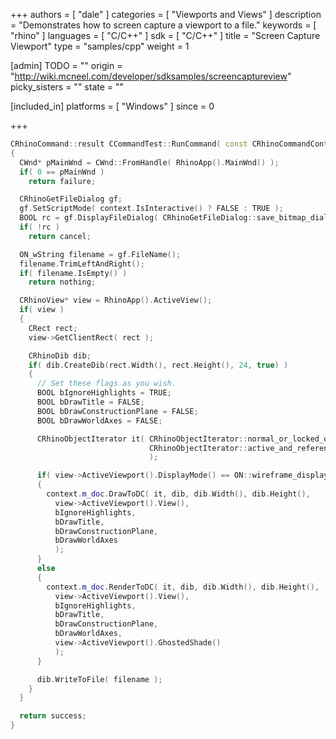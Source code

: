 +++
authors = [ "dale" ]
categories = [ "Viewports and Views" ]
description = "Demonstrates how to screen capture a viewport to a file."
keywords = [ "rhino" ]
languages = [ "C/C++" ]
sdk = [ "C/C++" ]
title = "Screen Capture Viewport"
type = "samples/cpp"
weight = 1

[admin]
TODO = ""
origin = "http://wiki.mcneel.com/developer/sdksamples/screencaptureview"
picky_sisters = ""
state = ""

[included_in]
platforms = [ "Windows" ]
since = 0

+++

```cpp
CRhinoCommand::result CCommandTest::RunCommand( const CRhinoCommandContext& context )
{
  CWnd* pMainWnd = CWnd::FromHandle( RhinoApp().MainWnd() );
  if( 0 == pMainWnd )
    return failure;

  CRhinoGetFileDialog gf;
  gf.SetScriptMode( context.IsInteractive() ? FALSE : TRUE );
  BOOL rc = gf.DisplayFileDialog( CRhinoGetFileDialog::save_bitmap_dialog, 0, pMainWnd );
  if( !rc )
    return cancel;

  ON_wString filename = gf.FileName();
  filename.TrimLeftAndRight();
  if( filename.IsEmpty() )
    return nothing;

  CRhinoView* view = RhinoApp().ActiveView();
  if( view )
  {
    CRect rect;
    view->GetClientRect( rect );

    CRhinoDib dib;
    if( dib.CreateDib(rect.Width(), rect.Height(), 24, true) )
    {
      // Set these flags as you wish.
      BOOL bIgnoreHighlights = TRUE;
      BOOL bDrawTitle = FALSE;
      BOOL bDrawConstructionPlane = FALSE;
      BOOL bDrawWorldAxes = FALSE;

      CRhinoObjectIterator it( CRhinoObjectIterator::normal_or_locked_objects,
                               CRhinoObjectIterator::active_and_reference_objects
                               );

      if( view->ActiveViewport().DisplayMode() == ON::wireframe_display )
      {
        context.m_doc.DrawToDC( it, dib, dib.Width(), dib.Height(),
          view->ActiveViewport().View(),
          bIgnoreHighlights,
          bDrawTitle,
          bDrawConstructionPlane,
          bDrawWorldAxes
          );
      }
      else
      {
        context.m_doc.RenderToDC( it, dib, dib.Width(), dib.Height(),
          view->ActiveViewport().View(),
          bIgnoreHighlights,
          bDrawTitle,
          bDrawConstructionPlane,
          bDrawWorldAxes,
          view->ActiveViewport().GhostedShade()
          );
      }

      dib.WriteToFile( filename );
    }
  }

  return success;
}
```
